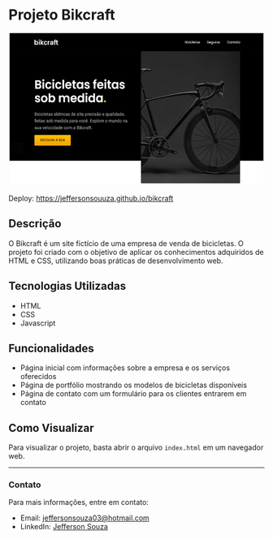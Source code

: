 # Projeto Bikcraft

<p align="center">
  <img src="img/bikcraft-lp.png" alt="Landing Page" width="500" height="300">
</p>

Deploy: https://jeffersonsouuza.github.io/bikcraft

## Descrição

O Bikcraft é um site fictício de uma empresa de venda de bicicletas. O projeto foi criado com o objetivo de aplicar os conhecimentos adquiridos de HTML e CSS, utilizando boas práticas de desenvolvimento web.

## Tecnologias Utilizadas

- HTML
- CSS
- Javascript

## Funcionalidades

- Página inicial com informações sobre a empresa e os serviços oferecidos
- Página de portfólio mostrando os modelos de bicicletas disponíveis
- Página de contato com um formulário para os clientes entrarem em contato

## Como Visualizar

Para visualizar o projeto, basta abrir o arquivo `index.html` em um navegador web.

---

### Contato

Para mais informações, entre em contato:

- Email: [jeffersonsouza03@hotmail.com](mailto:jeffersonsouza03@hotmail.com)
- LinkedIn: [Jefferson Souza](https://www.linkedin.com/in/ojeffersonsouza)

